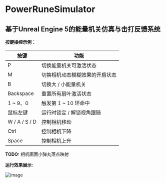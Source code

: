 # PowerRuneSimulator
## 基于Unreal Engine 5的能量机关仿真与击打反馈系统


**按键操控示例：**

| 按键        | 功能                         |
|-------------|------------------------------|
| P           | 切换能量机关可激活状态 |
| M           | 切换相机动态模糊效果的开启状态 |
| B           | 切换大 / 小能量机关            |
| Backspace   | 重置所有扇叶激活状态           |
| 1 ~ 9、0    | 触发第 1 ~ 10 环命中           |
| 鼠标左键    | 运行时锁定 / 解锁视角跟随      |
| W / A / S / D | 控制相机移动                 |
| Ctrl        | 控制相机下降                   |
| Space       | 控制相机上升                   |


**TODO:** 相机画面小弹丸落点映射

**运行效果展示:**

![image](Images\Demo.gif)